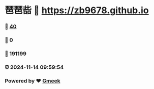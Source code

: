 # 琶琶啙 :link: https://zb9678.github.io 
### :page_facing_up: [40](https://zb9678.github.io/tag.html) 
### :speech_balloon: 0 
### :hibiscus: 191199 
### :alarm_clock: 2024-11-14 09:59:54 
### Powered by :heart: [Gmeek](https://github.com/Meekdai/Gmeek)
